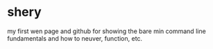# shery
my first wen page and github for showing the bare min command line fundamentals
and how to neuver, function, etc.

